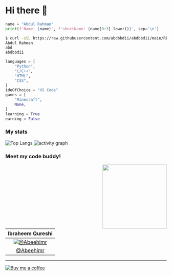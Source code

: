 # Hi there 👋

```python
name = "Abdul Rahman"
print(f'Name: {name}', f'shortName: {name[0:3].lower()}', sep='\n')
```
```bash
$ curl -sSL https://raw.githubusercontent.com/abdbbdii/abdbbdii/main/README.md | sed -n '4,5p' | python3
Abdul Rahman
abd
abdbbdii
```
```python
languages = [
    "Python",
    "C/C++",
    "HTML",
    "CSS",
]
ideOfChoice = "VS Code"
games = [
    "Minecraft",
    None,
]
learning = True
earning = False
```
### My stats

![Top Langs](https://github-readme-stats.vercel.app/api/top-langs/?username=abdbbdii&theme=github_dark&hide_border=true&layout=compact&card_width=1000&title_color=adbac7)
![activity graph](https://github-readme-activity-graph.vercel.app/graph?username=abdbbdii&theme=github-dark&custom_title=abd's%20this%20month%20activity%20on%20Github&hide_border=true&line=adbac7&color=adbac7)

### Meet my code buddy!
<img align='right' src='https://github.com/abdbbdii/abdbbdii/assets/69167454/bd0414cd-5c66-4bf5-8e57-c9828627f551' width='200'>

<!-- |[![@Abeehimr](https://github.com/Abeehimr.png?size=150)](https://github.com/Abeehimr)| -->
|Ibraheem Qureshi|
|:-:|
|[![@Abeehimr](https://github.com/abdbbdii/abdbbdii/assets/69167454/935bb2c7-834d-43e8-811e-a55559defe71)](https://github.com/Abeehimr)|
|[@Abeehimr](https://github.com/Abeehimr)|

---

<!-- [!["Buy Me A Coffee"](https://www.buymeacoffee.com/assets/img/custom_images/black_img.png)](https://www.buymeacoffee.com/abdbbdii) -->
[![Buy me a coffee](https://img.shields.io/badge/Buy%20me%20a%20coffee-ffffff?logo=buymeacoffee&style=for-the-badge&color=000000&logoColor=ffffff)](https://www.buymeacoffee.com/abdbbdii)
